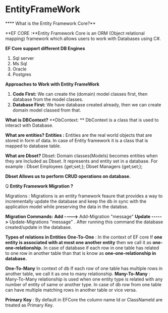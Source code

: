 # EntityFrameWork
**** What is the Entity Framework Core?**

**EF CORE :**Entity Framework Core is an ORM (Object relational mapping) framework which allows users to work with Databases using C#.


**EF Core support different DB Engines**
1. Sql server
2. Ms Sql
3. Oracle
4. Postgres

**Approaches to Work with Entity FrameWork**
1. **Code First:** We can create the (domain) model classes first, then database from the model classes.
2. **Database First:** We have database created already, then we can create domain model classed from that.

**What is DBContext?**
**DbContext: ** DbContext is a class that is used to interact with Database.

**What are entities?**
**Entities :** Entities are the real world objects that are stored in form of data.
In case of Entity framework it is a class that is mapped to database table.

**What are Dbset?**
Dbset: Domain classes(Models) becomes entities when they are Included as Dbset. It represents and entity set in a database.
For example : Dbset<Employee> Employees {get;set;};
              Dbset<Manager> Managers {get;set;};

**Dbset Allows us to perform CRUD operations on database.**


Q  **Entity Framework Migration ?**

Migrations : Migrations is an entity framework feaure that provides a way to incrementally update the database and keep the db in sync with the application model
while preserving the data in the databse.

**Migration Commands:**
**Add ---->** Add-Migration "message"
**Update ----->** Update-Migrations "message" . After running this command the database created/update in the database.

**Types of relations in Entities**
**One-To-One** : In the context of EF core If **one entity is associated with at most one another entity**  then we call it as **one-one-relationship.**
In case of database if each row in one table has related to one row in another table than that is know as  **one-one-relationship in database.**
                                                                   
**One-To-Many**  In context of db If each row of one table has multiple rows in another table, we call it as one to many relationship.
**Many-To-Many** : Many-To-Many relationship is used when one entity type is related with any number of entity of same or another type. In case of db row from one table can have multiple matching rows in another table or vice versa. 

**Primary Key** : By default in EFCore the column name Id or ClassNameId are treated as Primary Key.






